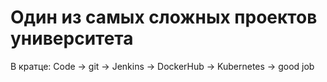 # Один из самых сложных проектов университета

В кратце:
Code -> git -> Jenkins -> DockerHub -> Kubernetes -> good job
